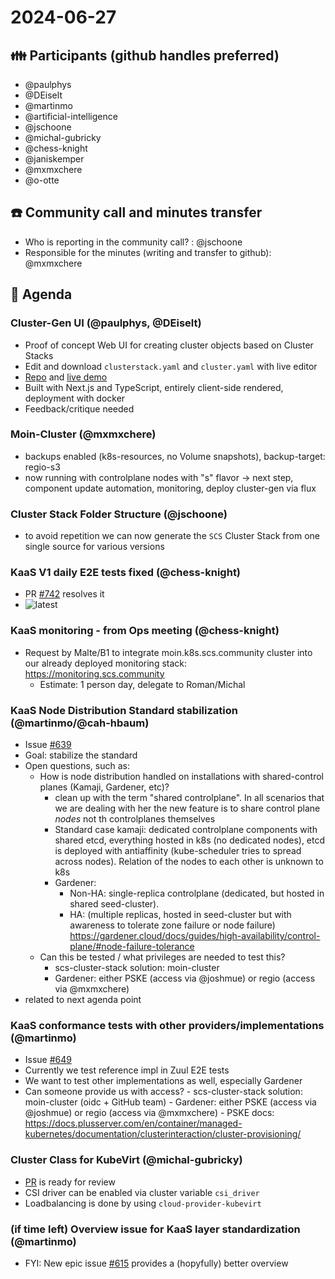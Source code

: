 # 2024-06-27
## :family: Participants (github handles preferred)

- @paulphys
- @DEiselt
- @martinmo
- @artificial-intelligence
- @jschoone
- @michal-gubricky
- @chess-knight
- @janiskemper
- @mxmxchere
- @o-otte

## :telephone: Community call and minutes transfer

* Who is reporting in the community call? : @jschoone
* Responsible for the minutes (writing and transfer to github): @mxmxchere
 
## :notebook: Agenda
### Cluster-Gen UI (@paulphys, @DEiselt)
- Proof of concept Web UI for creating cluster objects based on Cluster Stacks
- Edit and download ```clusterstack.yaml``` and ```cluster.yaml``` with live editor
- [Repo](https://github.com/SovereignCloudStack/cluster-gen) and [live demo](https://cluster-gen.moin.k8s.scs.community)
- Built with Next.js and TypeScript, entirely client-side rendered, deployment with docker 
- Feedback/critique needed
### Moin-Cluster (@mxmxchere)
 - backups enabled (k8s-resources, no Volume snapshots), backup-target: regio-s3
 - now running with controlplane nodes with "s" flavor
  -> next step, component update automation, monitoring, deploy cluster-gen via flux
### Cluster Stack Folder Structure (@jschoone)
- to avoid repetition we can now generate the `SCS` Cluster Stack from one single source for various versions
### KaaS V1 daily E2E tests fixed (@chess-knight)
- PR [#742](https://github.com/SovereignCloudStack/k8s-cluster-api-provider/pull/742) resolves it
- ![latest](https://zuul.scs.community/api/tenant/SCS/badge?project=SovereignCloudStack/k8s-cluster-api-provider&pipeline=periodic-daily&branch=main)
### KaaS monitoring - from Ops meeting (@chess-knight)
- Request by Malte/B1 to integrate moin.k8s.scs.community cluster into our already deployed monitoring stack: https://monitoring.scs.community
    - Estimate: 1 person day, delegate to Roman/Michal
### KaaS Node Distribution Standard stabilization (@martinmo/@cah-hbaum)
- Issue [#639](https://github.com/SovereignCloudStack/standards/issues/639)
- Goal: stabilize the standard
- Open questions, such as:
    - How is node distribution handled on installations with shared-control planes (Kamaji, Gardener, etc)?
        * clean up with the term "shared controlplane". In all scenarios that we are dealing with her the new feature is to share control plane *nodes* not th controlplanes themselves
        * Standard case kamaji: dedicated controlplane components with shared etcd, everything hosted in k8s (no dedicated nodes), etcd is deployed with antiaffinity (kube-scheduler tries to spread across nodes). Relation of the nodes to each other is unknown to k8s
        * Gardener: 
            * Non-HA: single-replica controlplane (dedicated, but hosted in shared seed-cluster).
            *  HA: (multiple replicas, hosted in seed-cluster but with awareness to tolerate zone failure or node failure) https://gardener.cloud/docs/guides/high-availability/control-plane/#node-failure-tolerance
    - Can this be tested / what privileges are needed to test this?
        - scs-cluster-stack solution: moin-cluster
        - Gardener: either PSKE (access via @joshmue) or regio (access via @mxmxchere)
- related to next agenda point
### KaaS conformance tests with other providers/implementations (@martinmo)
- Issue [#649](https://github.com/SovereignCloudStack/standards/issues/649)
- Currently we test reference impl in Zuul E2E tests
- We want to test other implementations as well, especially Gardener
- Can someone provide us with access?
        - scs-cluster-stack solution: moin-cluster (oidc + GitHub team)
        - Gardener: either PSKE (access via @joshmue) or regio (access via @mxmxchere)
        - PSKE docs: https://docs.plusserver.com/en/container/managed-kubernetes/documentation/clusterinteraction/cluster-provisioning/
### Cluster Class for KubeVirt (@michal-gubricky)
 - [PR](https://github.com/SovereignCloudStack/cluster-stacks/pull/106) is ready for review
 - CSI driver can be enabled via cluster variable `csi_driver`
 - Loadbalancing is done by using `cloud-provider-kubevirt`
### (if time left) Overview issue for KaaS layer standardization (@martinmo)
- FYI: New epic issue [#615](https://github.com/SovereignCloudStack/standards/issues/615) provides a (hopyfully) better overview
